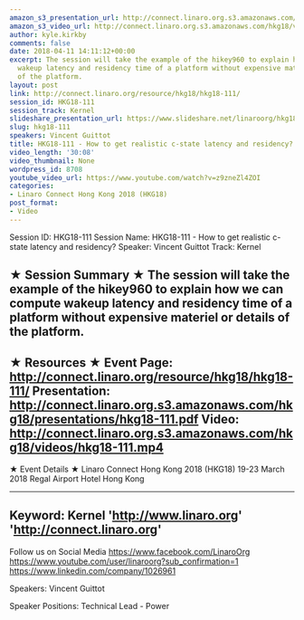 ```yaml
---
amazon_s3_presentation_url: http://connect.linaro.org.s3.amazonaws.com/hkg18/presentations/hkg18-111.pdf
amazon_s3_video_url: http://connect.linaro.org.s3.amazonaws.com/hkg18/videos/hkg18-111.mp4
author: kyle.kirkby
comments: false
date: 2018-04-11 14:11:12+00:00
excerpt: The session will take the example of the hikey960 to explain how we can compute
  wakeup latency and residency time of a platform without expensive materiel or details
  of the platform.
layout: post
link: http://connect.linaro.org/resource/hkg18/hkg18-111/
session_id: HKG18-111
session_track: Kernel
slideshare_presentation_url: https://www.slideshare.net/linaroorg/hkg18111-how-to-get-realistic-cstate-latency-and-residency
slug: hkg18-111
speakers: Vincent Guittot
title: HKG18-111 - How to get realistic c-state latency and residency?
video_length: '30:08'
video_thumbnail: None
wordpress_id: 8708
youtube_video_url: https://www.youtube.com/watch?v=z9zneZl4ZOI
categories:
- Linaro Connect Hong Kong 2018 (HKG18)
post_format:
- Video
---
```


Session ID: HKG18-111
Session Name: HKG18-111 - How to get realistic c-state latency and residency?
Speaker: Vincent Guittot
Track: Kernel


★ Session Summary ★
The session will take the example of the hikey960 to explain how we can compute wakeup latency and residency time of a platform without expensive materiel or details of the platform.
---------------------------------------------------
★ Resources ★
Event Page: http://connect.linaro.org/resource/hkg18/hkg18-111/
Presentation: http://connect.linaro.org.s3.amazonaws.com/hkg18/presentations/hkg18-111.pdf
Video: http://connect.linaro.org.s3.amazonaws.com/hkg18/videos/hkg18-111.mp4
 ---------------------------------------------------
★ Event Details ★
Linaro Connect Hong Kong 2018 (HKG18)
19-23 March 2018 
Regal Airport Hotel Hong Kong

---------------------------------------------------
Keyword: Kernel
'http://www.linaro.org'
'http://connect.linaro.org'
---------------------------------------------------
Follow us on Social Media
https://www.facebook.com/LinaroOrg
https://www.youtube.com/user/linaroorg?sub_confirmation=1
https://www.linkedin.com/company/1026961

Speakers: Vincent Guittot

Speaker Positions: Technical Lead - Power


